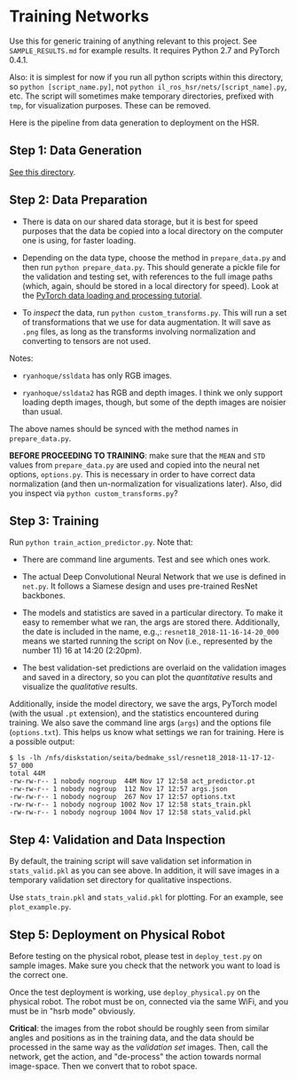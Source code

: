 # Training Networks

Use this for generic training of anything relevant to this project. See
`SAMPLE_RESULTS.md` for example results. It requires Python 2.7 and PyTorch
0.4.1.

Also: it is simplest for now if you run all python scripts within this
directory, so `python [script_name.py]`, not `python
il_ros_hsr/nets/[script_name].py`, etc. The script will sometimes make temporary
directories, prefixed with `tmp`, for visualization purposes. These can be
removed.

Here is the pipeline from data generation to deployment on the HSR.


## Step 1: Data Generation

[See this directory][1].


## Step 2: Data Preparation

- There is data on our shared data storage, but it is best for speed purposes
  that the data be copied into a local directory on the computer one is using,
  for faster loading.

- Depending on the data type, choose the method in `prepare_data.py` and then
  run `python prepare_data.py`. This should generate a pickle file for the
  validation and testing set, with references to the full image paths (which,
  again, should be stored in a local directory for speed). Look at the [PyTorch
  data loading and processing tutorial][2].

- To *inspect* the data, run `python custom_transforms.py`. This will run a set
  of transformations that we use for data augmentation. It will save as `.png`
  files, as long as the transforms involving normalization and converting to
  tensors are not used. 

Notes:

- `ryanhoque/ssldata` has only RGB images.

- `ryanhoque/ssldata2` has RGB and depth images. I think we only support loading
  depth images, though, but some of the depth images are noisier than usual.

The above names should be synced with the method names in `prepare_data.py`.

**BEFORE PROCEEDING TO TRAINING**: make sure that the `MEAN` and `STD` values
from `prepare_data.py` are used and copied into the neural net options,
`options.py`. This is necessary in order to have correct data normalization (and
then un-normalization for visualizations later). Also, did you inspect via
`python custom_transforms.py`?


## Step 3: Training

Run `python train_action_predictor.py`. Note that:

 
- There are command line arguments. Test and see which ones work.

- The actual Deep Convolutional Neural Network that we use is defined in
  `net.py`.  It follows a Siamese design and uses pre-trained ResNet backbones.

- The models and statistics are saved in a particular directory. To make it easy
  to remember what we ran, the args are stored there. Additionally, the date is
  included in the name, e.g.,: `resnet18_2018-11-16-14-20_000` means we started
  running the script on Nov (i.e., represented by the number 11) 16 at 14:20
  (2:20pm).

- The best validation-set predictions are overlaid on the validation images and
  saved in a directory, so you can plot the *quantitative* results and visualize
  the *qualitative* results.
 
Additionally, inside the model directory, we save the args, PyTorch model (with
the usual `.pt` extension), and the statistics encountered during training. We
also save the command line args (`args`) and the options file (`options.txt`).
This helps us know what settings we ran for training.  Here is a possible
output:

```
$ ls -lh /nfs/diskstation/seita/bedmake_ssl/resnet18_2018-11-17-12-57_000
total 44M
-rw-rw-r-- 1 nobody nogroup  44M Nov 17 12:58 act_predictor.pt
-rw-rw-r-- 1 nobody nogroup  112 Nov 17 12:57 args.json
-rw-rw-r-- 1 nobody nogroup  267 Nov 17 12:57 options.txt
-rw-rw-r-- 1 nobody nogroup 1002 Nov 17 12:58 stats_train.pkl
-rw-rw-r-- 1 nobody nogroup 1004 Nov 17 12:58 stats_valid.pkl
```


## Step 4: Validation and Data Inspection

By default, the training script will save validation set information in
`stats_valid.pkl` as you can see above. In addition, it will save images in a
temporary validation set directory for qualitative inspections.

Use `stats_train.pkl` and `stats_valid.pkl` for plotting. For an example, see
`plot_example.py`.


## Step 5: Deployment on Physical Robot

Before testing on the physical robot, please test in `deploy_test.py` on sample
images. Make sure you check that the network you want to load is the correct
one.

Once the test deployment is working, use `deploy_physical.py` on the physical
robot. The robot must be on, connected via the same WiFi, and you must be in
"hsrb mode" obviously.

**Critical**: the images from the robot should be roughly seen from similar
angles and positions as in the training data, and the data should be processed
in the same way as the *validation set* images. Then, call the network, get the
action, and "de-process" the action towards normal image-space. Then we convert
that to robot space.


[1]:https://github.com/BerkeleyAutomation/IL_ROS_HSR/tree/master/scripts/ryan_data_collection
[2]:https://pytorch.org/tutorials/beginner/data_loading_tutorial.html
